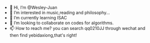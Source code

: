 - 👋 Hi, I’m @Wesley-Juan
- 👀 I’m interested in music,reading and philosophy...
- 🌱 I’m currently learning ISAC
- 💞️ I’m looking to collaborate on codes for algorithms.
- 📫 How to reach me? you can search qq0210JJ through wechat and then find yebidaxiong,that's right!
